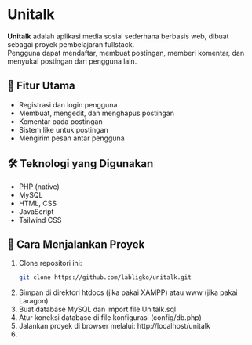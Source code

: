 # Unitalk

**Unitalk** adalah aplikasi media sosial sederhana berbasis web, dibuat sebagai proyek pembelajaran fullstack.  
Pengguna dapat mendaftar, membuat postingan, memberi komentar, dan menyukai postingan dari pengguna lain.

## 📌 Fitur Utama
- Registrasi dan login pengguna
- Membuat, mengedit, dan menghapus postingan
- Komentar pada postingan
- Sistem like untuk postingan
- Mengirim pesan antar pengguna

## 🛠️ Teknologi yang Digunakan
- PHP (native)
- MySQL
- HTML, CSS
- JavaScript
- Tailwind CSS

## 🚀 Cara Menjalankan Proyek
1. Clone repositori ini:
   ```bash
   git clone https://github.com/labligko/unitalk.git
2. Simpan di direktori htdocs (jika pakai XAMPP) atau www (jika pakai Laragon)
3. Buat database MySQL dan import file Unitalk.sql
4. Atur koneksi database di file konfigurasi (config/db.php)
5. Jalankan proyek di browser melalui: http://localhost/unitalk
6. 
